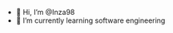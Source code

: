 - 👋 Hi, I’m @Inza98
- 🌱 I’m currently learning software engineering 

<!---
Inza98/Inza98 is a ✨ special ✨ repository because its `README.md` (this file) appears on your GitHub profile.
You can click the Preview link to take a look at your changes.
--->
